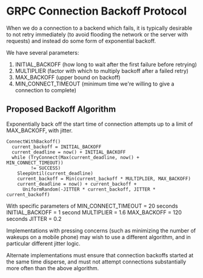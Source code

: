 GRPC Connection Backoff Protocol
================================

When we do a connection to a backend which fails, it is typically desirable to
not retry immediately (to avoid flooding the network or the server with
requests) and instead do some form of exponential backoff.

We have several parameters:
 1. INITIAL_BACKOFF (how long to wait after the first failure before retrying)
 2. MULTIPLIER (factor with which to multiply backoff after a failed retry)
 3. MAX_BACKOFF (upper bound on backoff)
 4. MIN_CONNECT_TIMEOUT (minimum time we're willing to give a connection to
    complete)

## Proposed Backoff Algorithm

Exponentially back off the start time of connection attempts up to a limit of
MAX_BACKOFF, with jitter.

```
ConnectWithBackoff()
  current_backoff = INITIAL_BACKOFF
  current_deadline = now() + INITIAL_BACKOFF
  while (TryConnect(Max(current_deadline, now() + MIN_CONNECT_TIMEOUT))
         != SUCCESS)
    SleepUntil(current_deadline)
    current_backoff = Min(current_backoff * MULTIPLIER, MAX_BACKOFF)
    current_deadline = now() + current_backoff +
      UniformRandom(-JITTER * current_backoff, JITTER * current_backoff)

```

With specific parameters of
MIN_CONNECT_TIMEOUT = 20 seconds
INITIAL_BACKOFF = 1 second
MULTIPLIER = 1.6
MAX_BACKOFF = 120 seconds
JITTER = 0.2

Implementations with pressing concerns (such as minimizing the number of wakeups
on a mobile phone) may wish to use a different algorithm, and in particular
different jitter logic.

Alternate implementations must ensure that connection backoffs started at the
same time disperse, and must not attempt connections substantially more often
than the above algorithm.
